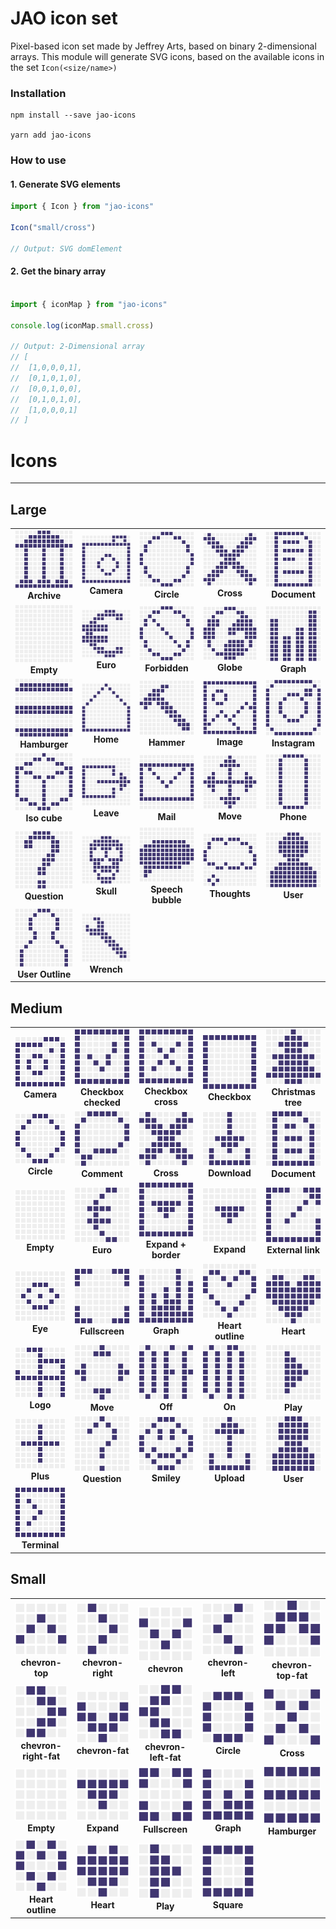 # JAO icon set

Pixel-based icon set made by Jeffrey Arts, based on binary 2-dimensional arrays. This module will generate SVG icons, based on the available icons in the set `Icon(<size/name>)`


### Installation

```
npm install --save jao-icons

yarn add jao-icons
```


### How to use

#### 1. Generate SVG elements

```ts
import { Icon } from "jao-icons"

Icon("small/cross")

// Output: SVG domElement
```

#### 2. Get the binary array

```ts

import { iconMap } from "jao-icons"

console.log(iconMap.small.cross)

// Output: 2-Dimensional array
// [
// 	[1,0,0,0,1],
// 	[0,1,0,1,0],
// 	[0,0,1,0,0],
// 	[0,1,0,1,0],
// 	[1,0,0,0,1]
// ]
```


# Icons
--------

## Large

<table style="width: 100%">
  <tr>
    <td style="width: 128px; text-align:center;">
        <img src="https://raw.githubusercontent.com/JeffreyArts/jao-icons/main/images/large/archive.svg" style="width: 128px;">
        <br>
        <strong>Archive</strong>
    </td>
    <td style="width: 128px; text-align:center;">
        <img src="https://raw.githubusercontent.com/JeffreyArts/jao-icons/main/images/large/camera.svg" style="width: 128px;">
        <br>
        <strong>Camera</strong>
    </td>
    <td style="width: 128px; text-align: center;">
        <img src="https://raw.githubusercontent.com/JeffreyArts/jao-icons/main/images/large/circle.svg" style="width: 128px;">
        <br>
        <strong>Circle</strong>
    </td>
    <td style="width: 128px; text-align: center;">
        <img src="https://raw.githubusercontent.com/JeffreyArts/jao-icons/main/images/large/cross.svg" style="width: 128px;">
        <br>
        <strong>Cross</strong>
    </td>
    <td style="width: 128px; text-align: center;">
        <img src="https://raw.githubusercontent.com/JeffreyArts/jao-icons/main/images/large/document.svg" style="width: 128px;">
        <br>
        <strong>Document</strong>
    </td>
  </tr>

  <tr>
    <td style="width: 128px; text-align: center;">
        <img src="https://raw.githubusercontent.com/JeffreyArts/jao-icons/main/images/large/empty.svg" style="width: 128px;">
        <br>
        <strong>Empty</strong>
    </td>
    <td style="width: 128px; text-align: center;">
        <img src="https://raw.githubusercontent.com/JeffreyArts/jao-icons/main/images/large/euro.svg" style="width: 128px;">
        <br>
        <strong>Euro</strong>
    </td>
    <td style="width: 128px; text-align: center;">
        <img src="https://raw.githubusercontent.com/JeffreyArts/jao-icons/main/images/large/forbidden.svg" style="width: 128px;">
        <br>
        <strong>Forbidden</strong>
    </td>
    <td style="width: 128px; text-align: center;">
        <img src="https://raw.githubusercontent.com/JeffreyArts/jao-icons/main/images/large/globe.svg" style="width: 128px;">
        <br>
        <strong>Globe</strong>
    </td>
    <td style="width: 128px; text-align: center;">
        <img src="https://raw.githubusercontent.com/JeffreyArts/jao-icons/main/images/large/graph.svg" style="width: 128px;">
        <br>
        <strong>Graph</strong>
    </td>
  </tr>
  <tr>
    <td style="width: 128px; text-align: center;">
        <img src="https://raw.githubusercontent.com/JeffreyArts/jao-icons/main/images/large/hamburger.svg" style="width: 128px;">
        <br>
        <strong>Hamburger</strong>
    </td>
    <td style="width: 128px; text-align: center;">
        <img src="https://raw.githubusercontent.com/JeffreyArts/jao-icons/main/images/large/home.svg" style="width: 128px;">
        <br>
        <strong>Home</strong>
    </td>
    <td style="width: 128px; text-align: center;">
        <img src="https://raw.githubusercontent.com/JeffreyArts/jao-icons/main/images/large/hammer.svg" style="width: 128px;">
        <br>
        <strong>Hammer</strong>
    </td>
    <td style="width: 128px; text-align: center;">
        <img src="https://raw.githubusercontent.com/JeffreyArts/jao-icons/main/images/large/image.svg" style="width: 128px;">
        <br>
        <strong>Image</strong>
    </td>
    <td style="width: 128px; text-align: center;">
        <img src="https://raw.githubusercontent.com/JeffreyArts/jao-icons/main/images/large/instagram.svg" style="width: 128px;">
        <br>
        <strong>Instagram</strong>
    </td>
  </tr>
  <tr>
    <td style="width: 128px; text-align: center;">
        <img src="https://raw.githubusercontent.com/JeffreyArts/jao-icons/main/images/large/iso-cube.svg" style="width: 128px;">
        <br>
        <strong>Iso cube</strong>
    </td>
    <td style="width: 128px; text-align: center;">
        <img src="https://raw.githubusercontent.com/JeffreyArts/jao-icons/main/images/large/leave.svg" style="width: 128px;">
        <br>
        <strong>Leave</strong>
    </td>
    <td style="width: 128px; text-align: center;">
        <img src="https://raw.githubusercontent.com/JeffreyArts/jao-icons/main/images/large/mail.svg" style="width: 128px;">
        <br>
        <strong>Mail</strong>
    </td>
    <td style="width: 128px; text-align: center;">
        <img src="https://raw.githubusercontent.com/JeffreyArts/jao-icons/main/images/large/move.svg" style="width: 128px;">
        <br>
        <strong>Move</strong>
    </td>
    <td style="width: 128px; text-align: center;">
        <img src="https://raw.githubusercontent.com/JeffreyArts/jao-icons/main/images/large/phone.svg" style="width: 128px;">
        <br>
        <strong>Phone</strong>
    </td>
  </tr>
  <tr>
    <td style="width: 128px; text-align: center;">
        <img src="https://raw.githubusercontent.com/JeffreyArts/jao-icons/main/images/large/question.svg" style="width: 128px;">
        <br>
        <strong>Question</strong>
    </td>
    <td style="width: 128px; text-align: center;">
        <img src="https://raw.githubusercontent.com/JeffreyArts/jao-icons/main/images/large/skull.svg" style="width: 128px;">
        <br>
        <strong>Skull</strong>
    </td>
    <td style="width: 128px; text-align: center;">
        <img src="https://raw.githubusercontent.com/JeffreyArts/jao-icons/main/images/large/speech-bubble.svg" style="width: 128px;">
        <br>
        <strong>Speech bubble</strong>
    </td>
    <td style="width: 128px; text-align: center;">
        <img src="https://raw.githubusercontent.com/JeffreyArts/jao-icons/main/images/large/thoughts.svg" style="width: 128px;">
        <br>
        <strong>Thoughts</strong>
    </td>
    <td style="width: 128px; text-align: center;">
        <img src="https://raw.githubusercontent.com/JeffreyArts/jao-icons/main/images/large/user.svg" style="width: 128px;">
        <br>
        <strong>User</strong>
    </td>
  </tr>
  <tr>
    <td style="width: 128px; text-align: center;">
        <img src="https://raw.githubusercontent.com/JeffreyArts/jao-icons/main/images/large/user-outline.svg" style="width: 128px;">
        <br>
        <strong>User Outline</strong>
    </td>
    <td style="width: 128px; text-align: center;">
        <img src="https://raw.githubusercontent.com/JeffreyArts/jao-icons/main/images/large/wrench.svg" style="width: 128px;">
        <br>
        <strong>Wrench</strong>
    </td>
  </tr>
</table>


## Medium

<table style="width: 100%">
    <tr>
        <td style="width: 128px; text-align:center;">
            <img src="https://raw.githubusercontent.com/JeffreyArts/jao-icons/main/images/medium/camera.svg" style="width: 128px;">
            <br>
            <strong>Camera</strong>
        </td>
        <td style="width: 128px; text-align:center;">
            <img src="https://raw.githubusercontent.com/JeffreyArts/jao-icons/main/images/medium/checkbox-checked.svg" checked" style="width: 128px;">
            <br>
            <strong>Checkbox checked</strong>
        </td>
        <td style="width: 128px; text-align:center;">
            <img src="https://raw.githubusercontent.com/JeffreyArts/jao-icons/main/images/medium/checkbox-cross.svg" " style="width: 128px;">
            <br>
            <strong>Checkbox cross</strong>
        </td>
        <td style="width: 128px; text-align:center;">
            <img src="https://raw.githubusercontent.com/JeffreyArts/jao-icons/main/images/medium/checkbox.svg" style="width: 128px;">
            <br>
            <strong>Checkbox</strong>
        </td>
        <td style="width: 128px; text-align:center;">
            <img src="https://raw.githubusercontent.com/JeffreyArts/jao-icons/main/images/medium/christmas-tree.svg" " style="width: 128px;">
            <br>
            <strong>Christmas tree</strong>
        </td>
    </tr>
    <tr>
        <td style="width: 128px; text-align:center;">
            <img src="https://raw.githubusercontent.com/JeffreyArts/jao-icons/main/images/medium/circle.svg" style="width: 128px;">
            <br>
            <strong>Circle</strong>
        </td>
        <td style="width: 128px; text-align:center;">
            <img src="https://raw.githubusercontent.com/JeffreyArts/jao-icons/main/images/medium/comment.svg" style="width: 128px;">
            <br>
            <strong>Comment</strong>
        </td>
        <td style="width: 128px; text-align:center;">
            <img src="https://raw.githubusercontent.com/JeffreyArts/jao-icons/main/images/medium/cross.svg" style="width: 128px;">
            <br>
            <strong>Cross</strong>
        </td>
        <td style="width: 128px; text-align:center;">
            <img src="https://raw.githubusercontent.com/JeffreyArts/jao-icons/main/images/medium/download.svg" style="width: 128px;">
            <br>
            <strong>Download</strong>
        </td>
        <td style="width: 128px; text-align:center;">
            <img src="https://raw.githubusercontent.com/JeffreyArts/jao-icons/main/images/medium/document.svg" style="width: 128px;">
            <br>
            <strong>Document</strong>
        </td>
    </tr>
    <tr>
        <td style="width: 128px; text-align:center;">
            <img src="https://raw.githubusercontent.com/JeffreyArts/jao-icons/main/images/medium/empty.svg" style="width: 128px;">
            <br>
            <strong>Empty</strong>
        </td>
        <td style="width: 128px; text-align:center;">
            <img src="https://raw.githubusercontent.com/JeffreyArts/jao-icons/main/images/medium/euro.svg" style="width: 128px;">
            <br>
            <strong>Euro</strong>
        </td>
        <td style="width: 128px; text-align:center;">
            <img src="https://raw.githubusercontent.com/JeffreyArts/jao-icons/main/images/medium/expand-with-border.svg" alt="expand with border" style="width: 128px;">
            <br>
            <strong>Expand + border</strong>
        </td>
        <td style="width: 128px; text-align:center;">
            <img src="https://raw.githubusercontent.com/JeffreyArts/jao-icons/main/images/medium/expand.svg" style="width: 128px;">
            <br>
            <strong>Expand</strong>
        </td>
        <td style="width: 128px; text-align:center;">
            <img src="https://raw.githubusercontent.com/JeffreyArts/jao-icons/main/images/medium/external-link.svg" style="width: 128px;">
            <br>
            <strong>External link</strong>
        </td>
    </tr>
    <tr>
        <td style="width: 128px; text-align:center;">
            <img src="https://raw.githubusercontent.com/JeffreyArts/jao-icons/main/images/medium/eye.svg" style="width: 128px;">
            <br>
            <strong>Eye</strong>
        </td>
        <td style="width: 128px; text-align:center;">
            <img src="https://raw.githubusercontent.com/JeffreyArts/jao-icons/main/images/medium/fullscreen.svg" style="width: 128px;">
            <br>
            <strong>Fullscreen</strong>
        </td>
        <td style="width: 128px; text-align:center;">
            <img src="https://raw.githubusercontent.com/JeffreyArts/jao-icons/main/images/medium/graph.svg" style="width: 128px;">
            <br>
            <strong>Graph</strong>
        </td>
        <td style="width: 128px; text-align:center;">
            <img src="https://raw.githubusercontent.com/JeffreyArts/jao-icons/main/images/medium/heart-outline.svg" style="width: 128px;">
            <br>
            <strong>Heart outline</strong>
        </td>
        <td style="width: 128px; text-align:center;">
            <img src="https://raw.githubusercontent.com/JeffreyArts/jao-icons/main/images/medium/heart.svg" style="width: 128px;">
            <br>
            <strong>Heart</strong>
        </td>
    </tr>
    <tr>
        <td style="width: 128px; text-align:center;">
            <img src="https://raw.githubusercontent.com/JeffreyArts/jao-icons/main/images/medium/logo.svg" style="width: 128px;">
            <br>
            <strong>Logo</strong>
        </td>
        <td style="width: 128px; text-align:center;">
            <img src="https://raw.githubusercontent.com/JeffreyArts/jao-icons/main/images/medium/move.svg" style="width: 128px;">
            <br>
            <strong>Move</strong>
        </td>
        <td style="width: 128px; text-align:center;">
            <img src="https://raw.githubusercontent.com/JeffreyArts/jao-icons/main/images/medium/off.svg" style="width: 128px;">
            <br>
            <strong>Off</strong>
        </td>
        <td style="width: 128px; text-align:center;">
            <img src="https://raw.githubusercontent.com/JeffreyArts/jao-icons/main/images/medium/on.svg" style="width: 128px;">
            <br>
            <strong>On</strong>
        </td>
        <td style="width: 128px; text-align:center;">
            <img src="https://raw.githubusercontent.com/JeffreyArts/jao-icons/main/images/medium/play.svg" style="width: 128px;">
            <br>
            <strong>Play</strong>
        </td>
    </tr>
    <tr>
        <td style="width: 128px; text-align:center;">
            <img src="https://raw.githubusercontent.com/JeffreyArts/jao-icons/main/images/medium/plus.svg" style="width: 128px;">
            <br>
            <strong>Plus</strong>
        </td>
        <td style="width: 128px; text-align:center;">
            <img src="https://raw.githubusercontent.com/JeffreyArts/jao-icons/main/images/medium/question.svg" style="width: 128px;">
            <br>
            <strong>Question</strong>
        </td>
        <td style="width: 128px; text-align:center;">
            <img src="https://raw.githubusercontent.com/JeffreyArts/jao-icons/main/images/medium/smiley.svg" style="width: 128px;">
            <br>
            <strong>Smiley</strong>
        </td>
        <td style="width: 128px; text-align:center;">
            <img src="https://raw.githubusercontent.com/JeffreyArts/jao-icons/main/images/medium/upload.svg" style="width: 128px;">
            <br>
            <strong>Upload</strong>
        </td>
        <td style="width: 128px; text-align:center;">
            <img src="https://raw.githubusercontent.com/JeffreyArts/jao-icons/main/images/medium/user.svg" style="width: 128px;">
            <br>
            <strong>User</strong>
        </td>
    </tr>
    <tr>
        <td style="width: 128px; text-align:center;">
            <img src="https://raw.githubusercontent.com/JeffreyArts/jao-icons/main/images/medium/terminal.svg" style="width: 128px;">
            <br>
            <strong>Terminal</strong>
        </td>
    </tr>
</table>



## Small
<table>
    <tr>
        <td style="width: 128px; text-align:center;">
            <img src="https://raw.githubusercontent.com/JeffreyArts/jao-icons/main/images/small/chevron-top.svg" style="width: 128px;">
            <br>
            <strong>chevron-top</strong>
        </td>
        <td style="width: 128px; text-align:center;">
            <img src="https://raw.githubusercontent.com/JeffreyArts/jao-icons/main/images/small/chevron-right.svg" style="width: 128px;">
            <br>
            <strong>chevron-right</strong>
        </td>
        <td style="width: 128px; text-align:center;">
            <img src="https://raw.githubusercontent.com/JeffreyArts/jao-icons/main/images/small/chevron.svg" style="width: 128px;">
            <br>
            <strong>chevron</strong>
        </td>
        <td style="width: 128px; text-align:center;">
            <img src="https://raw.githubusercontent.com/JeffreyArts/jao-icons/main/images/small/chevron-left.svg" style="width: 128px;">
            <br>
            <strong>chevron-left</strong>
        </td>
        <td style="width: 128px; text-align:center;">
            <img src="https://raw.githubusercontent.com/JeffreyArts/jao-icons/main/images/small/chevron-top-fat.svg" style="width: 128px;">
            <br>
            <strong>chevron-top-fat</strong>
        </td>
    <tr>
    </tr>
        <td style="width: 128px; text-align:center;">
            <img src="https://raw.githubusercontent.com/JeffreyArts/jao-icons/main/images/small/chevron-right-fat.svg" style="width: 128px;">
            <br>
            <strong>chevron-right-fat</strong>
        </td>
        <td style="width: 128px; text-align:center;">
            <img src="https://raw.githubusercontent.com/JeffreyArts/jao-icons/main/images/small/chevron-fat.svg" style="width: 128px;">
            <br>
            <strong>chevron-fat</strong>
        </td>
        <td style="width: 128px; text-align:center;">
            <img src="https://raw.githubusercontent.com/JeffreyArts/jao-icons/main/images/small/chevron-left-fat.svg" style="width: 128px;">
            <br>
            <strong>chevron-left-fat</strong>
        </td>
        <td style="width: 128px; text-align:center;">
            <img src="https://raw.githubusercontent.com/JeffreyArts/jao-icons/main/images/small/circle.svg" style="width: 128px;">
            <br>
            <strong>Circle</strong>
        </td>
        <td style="width: 128px; text-align:center;">
            <img src="https://raw.githubusercontent.com/JeffreyArts/jao-icons/main/images/small/cross.svg" style="width: 128px;">
            <br>
            <strong>Cross</strong>
        </td>
    </tr>
    <tr>
        <td style="width: 128px; text-align:center;">
            <img src="https://raw.githubusercontent.com/JeffreyArts/jao-icons/main/images/small/empty.svg" style="width: 128px;">
            <br>
            <strong>Empty</strong>
        </td>
        <td style="width: 128px; text-align:center;">
            <img src="https://raw.githubusercontent.com/JeffreyArts/jao-icons/main/images/small/expand.svg" style="width: 128px;">
            <br>
            <strong>Expand</strong>
        </td>
        <td style="width: 128px; text-align:center;">
            <img src="https://raw.githubusercontent.com/JeffreyArts/jao-icons/main/images/small/fullscreen.svg" style="width: 128px;">
            <br>
            <strong>Fullscreen</strong>
        </td>
        <td style="width: 128px; text-align:center;">
            <img src="https://raw.githubusercontent.com/JeffreyArts/jao-icons/main/images/small/graph.svg" style="width: 128px;">
            <br>
            <strong>Graph</strong>
        </td>
        <td style="width: 128px; text-align:center;">
            <img src="https://raw.githubusercontent.com/JeffreyArts/jao-icons/main/images/small/hamburger.svg" style="width: 128px;">
            <br>
            <strong>Hamburger</strong>
        </td>
    <tr>
    </tr>
        <td style="width: 128px; text-align:center;">
            <img src="https://raw.githubusercontent.com/JeffreyArts/jao-icons/main/images/small/heart-outline.svg" style="width: 128px;">
            <br>
            <strong>Heart outline</strong>
        </td>
        <td style="width: 128px; text-align:center;">
            <img src="https://raw.githubusercontent.com/JeffreyArts/jao-icons/main/images/small/heart.svg" style="width: 128px;">
            <br>
            <strong>Heart</strong>
        </td>
        <td style="width: 128px; text-align:center;">
            <img src="https://raw.githubusercontent.com/JeffreyArts/jao-icons/main/images/small/play.svg" style="width: 128px;">
            <br>
            <strong>Play</strong>
        </td>
        <td style="width: 128px; text-align:center;">
            <img src="https://raw.githubusercontent.com/JeffreyArts/jao-icons/main/images/small/square.svg" style="width: 128px;">
            <br>
            <strong>Square</strong>
        </td>
    </tr>
</table>
